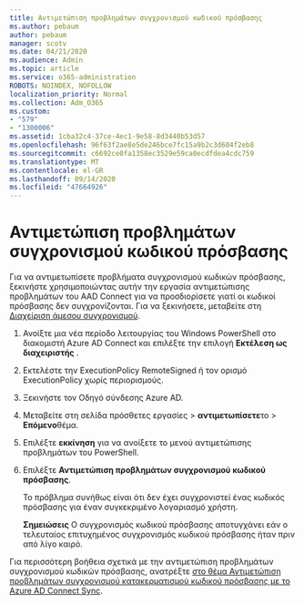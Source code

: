 ```yaml
---
title: Αντιμετώπιση προβλημάτων συγχρονισμού κωδικού πρόσβασης
ms.author: pebaum
author: pebaum
manager: scotv
ms.date: 04/21/2020
ms.audience: Admin
ms.topic: article
ms.service: o365-administration
ROBOTS: NOINDEX, NOFOLLOW
localization_priority: Normal
ms.collection: Adm_O365
ms.custom:
- "579"
- "1300006"
ms.assetid: 1cba32c4-37ce-4ec1-9e58-8d3440b53d57
ms.openlocfilehash: 96f63f2ae8e5de246bce7fc15a9b2c3d604f2eb8
ms.sourcegitcommit: c6692ce0fa1358ec3529e59ca0ecdfdea4cdc759
ms.translationtype: MT
ms.contentlocale: el-GR
ms.lasthandoff: 09/14/2020
ms.locfileid: "47664926"
---
```

# <a name="troubleshoot-password-synchronization"></a>Αντιμετώπιση προβλημάτων συγχρονισμού κωδικού πρόσβασης

Για να αντιμετωπίσετε προβλήματα συγχρονισμού κωδικών πρόσβασης, ξεκινήστε χρησιμοποιώντας αυτήν την εργασία αντιμετώπισης προβλημάτων του AAD Connect για να προσδιορίσετε γιατί οι κωδικοί πρόσβασης δεν συγχρονίζονται. Για να ξεκινήσετε, μεταβείτε στη [Διαχείριση άμεσου συγχρονισμού](https://admin.microsoft.com/AdminPortal/Home#/dirsyncmanagement).  

1. Ανοίξτε μια νέα περίοδο λειτουργίας του Windows PowerShell στο διακομιστή Azure AD Connect και επιλέξτε την επιλογή **Εκτέλεση ως διαχειριστής** .

2. Εκτελέστε την ExecutionPolicy RemoteSigned ή τον ορισμό ExecutionPolicy χωρίς περιορισμούς.

3. Ξεκινήστε τον Οδηγό σύνδεσης Azure AD.

4. Μεταβείτε στη σελίδα πρόσθετες εργασίες > **αντιμετωπίσετε**το  >  **Επόμενο**θέμα.

5. Επιλέξτε **εκκίνηση** για να ανοίξετε το μενού αντιμετώπισης προβλημάτων του PowerShell.

6. Επιλέξτε **Αντιμετώπιση προβλημάτων συγχρονισμού κωδικού πρόσβασης**.

    Το πρόβλημα συνήθως είναι ότι δεν έχει συγχρονιστεί ένας κωδικός πρόσβασης για έναν συγκεκριμένο λογαριασμό χρήστη.

    **Σημειώσεις** Ο συγχρονισμός κωδικού πρόσβασης αποτυγχάνει εάν ο τελευταίος επιτυχημένος συγχρονισμός κωδικού πρόσβασης ήταν πριν από λίγο καιρό.

Για περισσότερη βοήθεια σχετικά με την αντιμετώπιση προβλημάτων συγχρονισμού κωδικών πρόσβασης, ανατρέξτε [στο θέμα Αντιμετώπιση προβλημάτων συγχρονισμού κατακερματισμού κωδικού πρόσβασης με το Azure AD Connect Sync](https://docs.microsoft.com/azure/active-directory/hybrid/tshoot-connect-password-hash-synchronization).